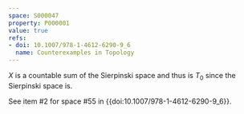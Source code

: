 ```yaml
---
space: S000047
property: P000001
value: true
refs:
- doi: 10.1007/978-1-4612-6290-9_6
  name: Counterexamples in Topology
---
```


$X$ is a countable sum of the Sierpinski space and thus is $T_0$ since the Sierpinski space is.

See item #2 for space #55 in {{doi:10.1007/978-1-4612-6290-9_6}}.
